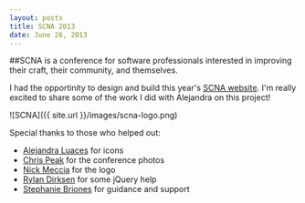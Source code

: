 ```yaml
---
layout: posts
title: SCNA 2013
date: June 26, 2013
---
```

##SCNA is a conference for software professionals interested in improving their craft, their community, and themselves.

I had the opportinity to design and build this year's <a href="http://scna.softwarecraftsmanship.com/" target="_blank">SCNA website</a>. I'm really excited to share some of the work I did with Alejandra on this project!

![SCNA]({{ site.url }}/images/scna-logo.png)

Special thanks to those who helped out:

* <a href="http://alejandraluaces.com/" target="_blank">Alejandra Luaces</a> for icons
* <a href="http://gorilla-studios.com/" target="_blank">Chris Peak</a> for the conference photos
* <a href="http://nickmeccia.tumblr.com/" target="_blank">Nick Meccia</a> for the logo
* <a href="http://rylandirksen.com/" target="_blank">Rylan Dirksen</a> for some jQuery help
* <a href="http://stephaniebriones.com/" target="_blank">Stephanie Briones</a> for guidance and support
